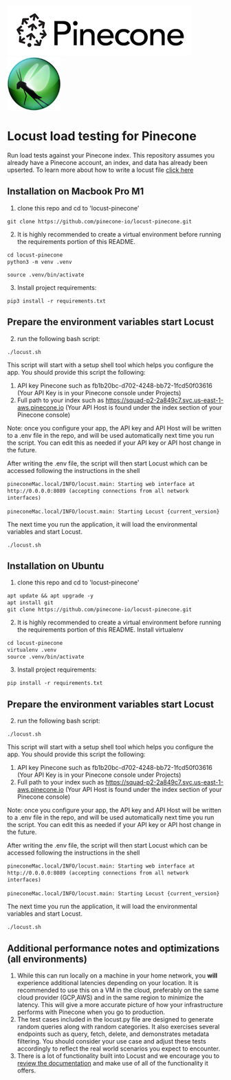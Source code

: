 <img src="pinecone-logo.png" /><img src="locust-logo.webp" height=125px/> 

# Locust load testing for Pinecone
Run load tests against your Pinecone index. This repository assumes you already have a Pinecone account, an index, and data has already been upserted. To learn more about how to write a locust file [click here](https://docs.locust.io/en/stable/writing-a-locustfile.html)

## Installation on Macbook Pro M1

1. clone this repo and cd to 'locust-pinecone'  
```shell
git clone https://github.com/pinecone-io/locust-pinecone.git
```

2. It is highly recommended to create a virtual environment before running the requirements portion of this README.
```shell
cd locust-pinecone
python3 -m venv .venv
```
```shell
source .venv/bin/activate
```

3. Install project requirements:

```shell
pip3 install -r requirements.txt
```

## Prepare the environment variables start Locust

2. run the following bash script:

```shell
./locust.sh
```

This script will start with a setup shell tool which helps you configure the app.
You should provide this script the following:
1. API key Pinecone such as fb1b20bc-d702-4248-bb72-1fcd50f03616 (Your API Key is in your Pinecone console under Projects)
2. Full path to your index such as https://squad-p2-2a849c7.svc.us-east-1-aws.pinecone.io (Your API Host is found under the index section of your Pinecone console)

Note: once you configure your app, the API key and API Host will be written to a .env file in the repo,
and will be used automatically next time you run the script. You can edit this as needed if your API key or API host change in the future.

After writing the .env file, the script will then start Locust which can be accessed following the instructions in the shell
```shell
pineconeMac.local/INFO/locust.main: Starting web interface at http://0.0.0.0:8089 (accepting connections from all network interfaces)  

pineconeMac.local/INFO/locust.main: Starting Locust {current_version}
```

The next time you run the application, it will load the environmental variables and start Locust.
```shell
./locust.sh
```
## Installation on Ubuntu  

1. clone this repo and cd to 'locust-pinecone'
```shell
apt update && apt upgrade -y
apt install git
git clone https://github.com/pinecone-io/locust-pinecone.git
```

2. It is highly recommended to create a virtual environment before running the requirements portion of this README. Install virtualenv  

```shell
cd locust-pinecone
virtualenv .venv
source .venv/bin/activate
```

3. Install project requirements:

```shell
pip install -r requirements.txt
```

## Prepare the environment variables start Locust

2. run the following bash script:

```shell
./locust.sh
```

This script will start with a setup shell tool which helps you configure the app.
You should provide this script the following:
1. API key Pinecone such as fb1b20bc-d702-4248-bb72-1fcd50f03616 (Your API Key is in your Pinecone console under Projects)
2. Full path to your index such as https://squad-p2-2a849c7.svc.us-east-1-aws.pinecone.io (Your API Host is found under the index section of your Pinecone console)

Note: once you configure your app, the API key and API Host will be written to a .env file in the repo,
and will be used automatically next time you run the script. You can edit this as needed if your API key or API host change in the future.

After writing the .env file, the script will then start Locust which can be accessed following the instructions in the shell
```shell
pineconeMac.local/INFO/locust.main: Starting web interface at http://0.0.0.0:8089 (accepting connections from all network interfaces)  

pineconeMac.local/INFO/locust.main: Starting Locust {current_version}
```

The next time you run the application, it will load the environmental variables and start Locust.
```shell
./locust.sh
```
## Additional performance notes and optimizations (all environments)
1. While this can run locally on a machine in your home network, you **will** experience additional latencies depending on your location. It is recommended to use this on a VM in the cloud, preferably on the same cloud provider (GCP,AWS) and in the same region to minimize the latency. This will give a more accurate picture of how your infrastructure performs with Pinecone when you go to production. 
2. The test cases included in the locust.py file are designed to generate random queries along with random categories. It also exercises several endpoints such as query, fetch, delete, and demonstrates metadata filtering. You should consider your use case and adjust these tests accordingly to reflect the real world scenarios you expect to encounter. 
3. There is a lot of functionality built into Locust and we encourage you to [review the documentation](https://docs.locust.io/en/stable/writing-a-locustfile.html) and make use of all of the functionality it offers. 